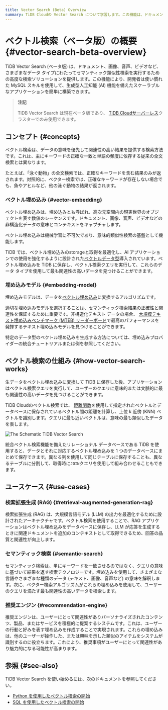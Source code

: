```yaml
---
title: Vector Search (Beta) Overview
summary: TiDB Cloudの Vector Search について学習します。この機能は、ドキュメント、画像、オーディオ、ビデオなど、さまざまなデータ タイプにわたってセマンティック類似性検索を実行するための高度な検索ソリューションを提供します。
---
```


# ベクトル検索（ベータ版）の概要 {#vector-search-beta-overview}

TiDB Vector Search (ベータ版) は、ドキュメント、画像、音声、ビデオなど、さまざまなデータ タイプにわたってセマンティック類似性検索を実行するための高度な検索ソリューションを提供します。この機能により、開発者は使い慣れた MySQL スキルを使用して、生成型人工知能 (AI) 機能を備えたスケーラブルなアプリケーションを簡単に構築できます。

> **注記**
>
> TiDB Vector Search は現在ベータ版であり、 [TiDB Cloudサーバーレス](/tidb-cloud/select-cluster-tier.md#tidb-cloud-serverless)クラスターでのみ使用できます。

## コンセプト {#concepts}

ベクトル検索は、データの意味を優先して関連性の高い結果を提供する検索方法です。これは、主にキーワードの正確な一致と単語の頻度に依存する従来の全文検索とは異なります。

たとえば、「泳ぐ動物」の全文検索では、正確なキーワードを含む結果のみが返されます。対照的に、ベクター検索では、正確なキーワードが存在しない場合でも、魚やアヒルなど、他の泳ぐ動物の結果が返されます。

### ベクトル埋め込み {#vector-embedding}

ベクトル埋め込みは、埋め込みとも呼ばれ、高次元空間内の現実世界のオブジェクトを表す数値のシーケンスです。ドキュメント、画像、音声、ビデオなどの非構造化データの意味とコンテキストをキャプチャします。

ベクトル埋め込みは機械学習に不可欠であり、意味的類似性検索の基盤として機能します。

TiDB では、ベクトル埋め込みのstorageと取得を最適化し、AI アプリケーションでの使用を強化するように設計された[ベクトルデータ型](/tidb-cloud/vector-search-data-types.md)導入されています。ベクトル埋め込みを TiDB に保存し、ベクトル検索クエリを実行して、これらのデータ タイプを使用して最も関連性の高いデータを見つけることができます。

### 埋め込みモデル {#embedding-model}

埋め込みモデルは、データを[ベクトル埋め込み](#vector-embedding)に変換するアルゴリズムです。

適切な埋め込みモデルを選択することは、セマンティック検索結果の正確性と関連性を保証するために重要です。非構造化テキスト データの場合、 [大規模テキスト埋め込みベンチマーク (MTEB) リーダーボード](https://huggingface.co/spaces/mteb/leaderboard)で最高のパフォーマンスを発揮するテキスト埋め込みモデルを見つけることができます。

特定のデータ型のベクトル埋め込みを生成する方法については、埋め込みプロバイダーの統合チュートリアルまたは例を参照してください。

## ベクトル検索の仕組み {#how-vector-search-works}

生データをベクトル埋め込みに変換して TiDB に保存した後、アプリケーションはベクトル検索クエリを実行して、ユーザーのクエリに意味的または文脈的に最も関連性の高いデータを見つけることができます。

TiDB Cloudのベクトル検索では、 [距離関数](/tidb-cloud/vector-search-functions-and-operators.md)を使用して指定されたベクトルとデータベースに保存されているベクトル間の距離を計算し、上位 k 近傍 (KNN) ベクトルを識別します。クエリに最も近いベクトルは、意味の最も類似したデータを表します。

![The Schematic TiDB Vector Search](/media/vector-search/embedding-search.png)

統合ベクトル検索機能を備えたリレーショナル データベースである TiDB を使用すると、データとそれに対応するベクトル埋め込みを 1 つのデータベースにまとめて保存できます。異なる列を使用して同じテーブルに保存することも、異なるテーブルに分割して、取得時に`JOIN`クエリを使用して組み合わせることもできます。

## ユースケース {#use-cases}

### 検索拡張生成 (RAG) {#retrieval-augmented-generation-rag}

検索拡張生成 (RAG) は、大規模言語モデル (LLM) の出力を最適化するために設計されたアーキテクチャです。ベクトル検索を使用することで、RAG アプリケーションはベクトル埋め込みをデータベースに保存し、LLM が応答を生成するときに関連ドキュメントを追加のコンテキストとして取得できるため、回答の品質と関連性が向上します。

### セマンティック検索 {#semantic-search}

セマンティック検索は、単にキーワードを一致させるのではなく、クエリの意味に基づいて結果を返す検索テクノロジーです。埋め込みを使用して、さまざまな言語やさまざまな種類のデータ (テキスト、画像、音声など) の意味を解釈します。次に、ベクター検索アルゴリズムがこれらの埋め込みを使用して、ユーザーのクエリを満たす最も関連性の高いデータを検索します。

### 推奨エンジン {#recommendation-engine}

推奨エンジンは、ユーザーにとって関連性がありパーソナライズされたコンテンツ、製品、またはサービスを積極的に提案するシステムです。これは、ユーザーの行動と好みを表す埋め込みを作成することで実現されます。これらの埋め込みは、他のユーザーが操作した、または興味を示した類似のアイテムをシステムが識別するのに役立ちます。これにより、推奨事項がユーザーにとって関連性があり魅力的になる可能性が高まります。

## 参照 {#see-also}

TiDB Vector Search を使い始めるには、次のドキュメントを参照してください。

-   [Python を使用したベクトル検索の開始](/tidb-cloud/vector-search-get-started-using-python.md)
-   [SQL を使用したベクトル検索の開始](/tidb-cloud/vector-search-get-started-using-sql.md)

